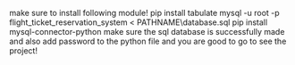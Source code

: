make sure to install following module!
pip install tabulate
mysql -u root -p flight_ticket_reservation_system < PATHNAME\database.sql
pip install mysql-connector-python
make sure the sql database is successfully made
and also add password to the python file 
and you are good to go to see the project!
